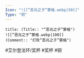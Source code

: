 ```yaml
---
Icon: "![[“恶兆之子”蒙格.webp|50]]"
Type: "铜"
---
```

```ad-common-bronze-trophy
title: (Title:: "“恶兆之子”蒙格")
![[“恶兆之子”蒙格.webp|100]]
(Comment:: "打败“恶兆之子”蒙格")
```

#艾尔登法环/奖杯 #奖杯 #铜